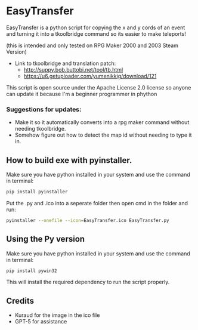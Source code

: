 # EasyTransfer
EasyTransfer is a python script for copying the x and y cords of an event and turning it into a tkoolbridge command so its easier to make teleports!

(this is intended and only tested on RPG Maker 2000 and 2003 Steam Version)

* Link to tkoolbridge and translation patch:
  * http://suppy.bob.buttobi.net/tool/tb.html
  * https://u6.getuploader.com/yumenikkig/download/121

This script is open source under the Apache License 2.0 license so anyone can update it because I'm a beginner programmer in phython

### Suggestions for updates:
* Make it so it automatically converts into a rpg maker command without needing tkoolbridge.
* Somehow figure out how to detect the map id without needing to type it in.

## How to build exe with pyinstaller.
Make sure you have python installed in your system and use the command in terminal:
```sh
pip install pyinstaller
```
Put the .py and .ico into a seperate folder then open cmd in the folder and run:
```sh
pyinstaller --onefile --icon=EasyTransfer.ico EasyTransfer.py
```

## Using the Py version
Make sure you have python installed in your system and use the command in terminal:
```sh
pip install pywin32
```
This will install the required dependency to run the script properly.

## Credits
* Kuraud for the image in the ico file
* GPT-5 for assistance
